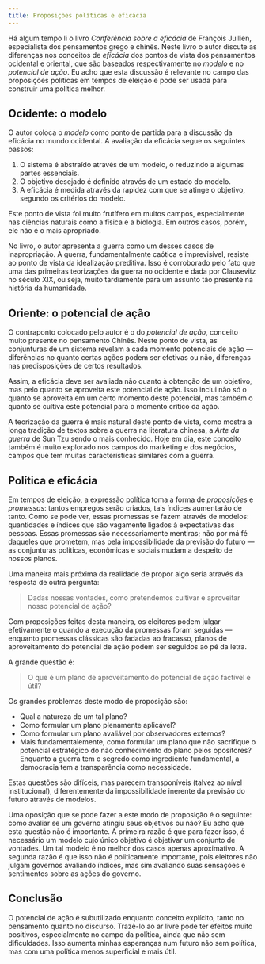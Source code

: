 ```yaml
---
title: Proposições políticas e eficácia
---
```


Há algum tempo li o livro _Conferência sobre a eficácia_ de François Jullien, especialista dos pensamentos grego e chinês.
Neste livro o autor discute as diferenças nos conceitos de _eficácia_ dos pontos de vista dos pensamentos ocidental e oriental, que são baseados respectivamente no _modelo_ e no _potencial de ação_.
Eu acho que esta discussão é relevante no campo das proposições políticas em tempos de eleição e pode ser usada para construir uma política melhor.

## Ocidente: o modelo

O autor coloca o _modelo_ como ponto de partida para a discussão da eficácia no mundo ocidental.
A avaliação da eficácia segue os seguintes passos:

1) O sistema é abstraído através de um modelo, o reduzindo a algumas partes essenciais.
2) O objetivo desejado é definido através de um estado do modelo.
3) A eficácia é medida através da rapidez com que se atinge o objetivo, segundo os critérios do modelo.

Este ponto de vista foi muito frutífero em muitos campos, especialmente nas ciências naturais como a física e a biologia.
Em outros casos, porém, ele não é o mais apropriado.

No livro, o autor apresenta a guerra como um desses casos de inapropriação.
A guerra, fundamentalmente caótica e imprevisível, resiste ao ponto de vista da idealização preditiva.
Isso é corroborado pelo fato que uma das primeiras teorizações da guerra no ocidente é dada por Clausevitz no século XIX, ou seja, muito tardiamente para um assunto tão presente na história da humanidade.

## Oriente: o potencial de ação

O contraponto colocado pelo autor é o do _potencial de ação_, conceito muito presente no pensamento Chinês.
Neste ponto de vista, as conjunturas de um sistema revelam a cada momento potenciais de ação — diferências no quanto certas ações podem ser efetivas ou não, diferenças nas predisposições de certos resultados.

Assim, a eficácia deve ser avaliada não quanto à obtenção de um objetivo, mas pelo quanto se aproveita este potencial de ação.
Isso inclui não só o quanto se aproveita em um certo momento deste potencial, mas também o quanto se cultiva este potencial para o momento crítico da ação.

A teorização da guerra é mais natural deste ponto de vista, como mostra a longa tradição de textos sobre a guerra na literatura chinesa, a _Arte da guerra_ de Sun Tzu sendo o mais conhecido.
Hoje em dia, este conceito também é muito explorado nos campos do marketing e dos negócios, campos que tem muitas características similares com a guerra.

## Política e eficácia

Em tempos de eleição, a expressão política toma a forma de _proposições_ e _promessas_: tantos empregos serão criados, tais índices aumentarão de tanto.
Como se pode ver, essas promessas se fazem através de modelos: quantidades e índices que são vagamente ligados à expectativas das pessoas.
Essas promessas são necessariamente mentiras; não por má fé daqueles que prometem, mas pela impossibilidade da previsão do futuro — as conjunturas políticas, econômicas e sociais mudam a despeito de nossos planos.

Uma maneira mais próxima da realidade de propor algo seria através da resposta de outra pergunta:

> Dadas nossas vontades, como pretendemos cultivar e aproveitar nosso potencial de ação?

Com proposições feitas desta maneira, os eleitores podem julgar efetivamente o quando a execução da promessas foram seguidas — enquanto promessas clássicas são fadadas ao fracasso, planos de aproveitamento do potencial de ação podem ser seguidos ao pé da letra.

A grande questão é:

> O que é um plano de aproveitamento do potencial de ação factível e útil?

Os grandes problemas deste modo de proposição são:

- Qual a natureza de um tal plano?
- Como formular um plano plenamente aplicável?
- Como formular um plano avaliável por observadores externos?
- Mais fundamentalemente, como formular um plano que não sacrifique o potencial estratégico do não conhecimento do plano pelos opositores? Enquanto a guerra tem o segredo como ingrediente fundamental, a democracia tem a transparência como necessidade.

Estas questões são difíceis, mas parecem transponíveis (talvez ao nível institucional), diferentemente da impossibilidade inerente da previsão do futuro através de modelos.

Uma oposição que se pode fazer a este modo de proposição é o seguinte: como avaliar se um governo atingiu seus objetivos ou não?
Eu acho que esta questão não é importante.
A primeira razão é que para fazer isso, é necessário um modelo cujo único objetivo é objetivar um conjunto de vontades.
Um tal modelo é no melhor dos casos apenas aproximativo.
A segunda razão é que isso não é politicamente importante, pois eleitores não julgam governos avaliando índices, mas sim avaliando suas sensações e sentimentos sobre as ações do governo.

## Conclusão

O potencial de ação é subutilizado enquanto conceito explícito, tanto no pensamento quanto no discurso.
Trazê-lo ao ar livre pode ter efeitos muito positivos, especialmente no campo da política, ainda que não sem dificuldades.
Isso aumenta minhas esperanças num futuro não sem política, mas com uma política menos superficial e mais útil.

